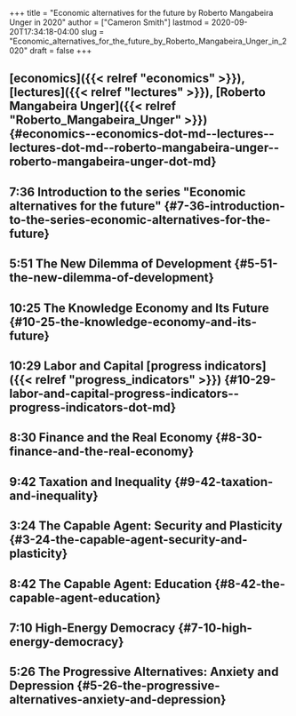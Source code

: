 +++
title = "Economic alternatives for the future by Roberto Mangabeira Unger in 2020"
author = ["Cameron Smith"]
lastmod = 2020-09-20T17:34:18-04:00
slug = "Economic_alternatives_for_the_future_by_Roberto_Mangabeira_Unger_in_2020"
draft = false
+++

## [economics]({{< relref "economics" >}}), [lectures]({{< relref "lectures" >}}), [Roberto Mangabeira Unger]({{< relref "Roberto_Mangabeira_Unger" >}}) {#economics--economics-dot-md--lectures--lectures-dot-md--roberto-mangabeira-unger--roberto-mangabeira-unger-dot-md}


## 7:36 Introduction to the series "Economic alternatives for the future" {#7-36-introduction-to-the-series-economic-alternatives-for-the-future}


## 5:51 The New Dilemma of Development {#5-51-the-new-dilemma-of-development}


## 10:25 The Knowledge Economy and Its Future {#10-25-the-knowledge-economy-and-its-future}


## 10:29 Labor and Capital  [progress indicators]({{< relref "progress_indicators" >}}) {#10-29-labor-and-capital-progress-indicators--progress-indicators-dot-md}


## 8:30 Finance and the Real Economy {#8-30-finance-and-the-real-economy}


## 9:42 Taxation and Inequality {#9-42-taxation-and-inequality}


## 3:24 The Capable Agent: Security and Plasticity {#3-24-the-capable-agent-security-and-plasticity}


## 8:42 The Capable Agent: Education {#8-42-the-capable-agent-education}


## 7:10 High-Energy Democracy {#7-10-high-energy-democracy}


## 5:26 The Progressive Alternatives: Anxiety and Depression {#5-26-the-progressive-alternatives-anxiety-and-depression}
